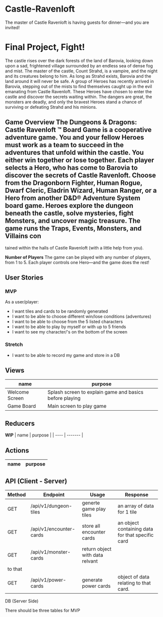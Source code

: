 # Castle-Ravenloft
The master of Castle Ravenloft is having guests for dinner—and you are invited!

# Final Project, Fight!

The castle rises over the dark forests of the land of Barovia,
looking down upon a sad, frightened village surrounded by an
endless sea of dense fog and mist. The master of the castle,
Count Strahd, is a vampire, and the night and its creatures
belong to him. As long as Strahd exists, Barovia and the land
around it will never be safe.
A group of Heroes has recently arrived in Barovia, stepping out
of the mists to find themselves caught up in the evil emanating
from Castle Ravenloft. These Heroes have chosen to enter the
castle and discover the secrets waiting within. The dangers are
great, the monsters are deadly, and only the bravest Heroes
stand a chance of surviving or defeating Strahd and his minions. 

**Game Overview**
The Dungeons & Dragons: Castle Ravenloft
™ Board Game is a
cooperative adventure game. You and your fellow Heroes must
work as a team to succeed in the adventures that unfold within
the castle. You either win together or lose together.
Each player selects a Hero, who has come to Barovia to discover
the secrets of Castle Ravenloft. Choose from the Dragonborn
Fighter, Human Rogue, Dwarf Cleric, Eladrin Wizard, Human
Ranger, or a Hero from another D&D® Adventure System
board game. Heroes explore the dungeon beneath the castle,
solve mysteries, fight Monsters, and uncover magic treasure.
The game runs the Traps, Events, Monsters, and Villains con
-
tained within the halls of Castle Ravenloft (with a little help
from you).

**Number of Players**
The game can be played with any number of players, from 1 to
5. Each player controls one Hero—and the game does the rest!

## User Stories

### MVP

As a user/player:
  * I want tiles and cards to be randomly generated
  * I want to be able to choose different win/lose conditions     (adventures)
  * I want to be able to choose from the 5 listed characters
  * I want to be able to play by myself or with up to 5 friends
  * I want to see my character/'s on the bottom of the screen

### Stretch

  * I want to be able to record my game and store in a DB

## Views

  | name           | purpose                                                 |
  | -------------- | ------------------------------------------------------- |
  | Welcome Screen | Splash screen to explain game and basics before playing |
  | Game Board     | Main screen to play game                                |

## Reducers
  **WIP**
  | name | purpose |
  | ---- | ------- |

 ## Actions
  | name | purpose |
  | ---- | ------- |

## API (Client - Server)

| Method  | Endpoint                | Usage                           | Response                                         |
| ------- | ----------------------- | ------------------------------- | ------------------------------------------------ |
| GET     | /api/v1/dungeon-tiles   | generte game play tiles         | an array of data for 1 tile                      |
| GET     | /api/v1/encounter-cards | store all encounter cards       | an object containing data for that specific card |
| GET     | /api/v1/monster-cards   | return object with data relvant |
| to that |
| GET     | /api/v1/power-cards     | generate power cards            | object of data relating to that card.            | **WIP** |

DB (Server Side)

There should be three tables for MVP

